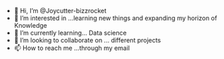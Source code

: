 - 👋 Hi, I’m @Joycutter-bizzrocket
- 👀 I’m interested in ...learning new things and expanding my horizon of Knowledge 
- 🌱 I’m currently learning... Data science  
- 💞️ I’m looking to collaborate on ... different projects 
- 📫 How to reach me ...through my email

<!---
Joycutter-bizzrocket/Joycutter-bizzrocket is a ✨ special ✨ repository because its `README.md` (this file) appears on your GitHub profile.
You can click the Preview link to take a look at your changes.
--->
